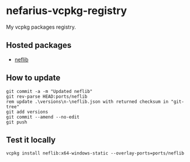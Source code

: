 # nefarius-vcpkg-registry

My vcpkg packages registry.

## Hosted packages

- [neflib](https://github.com/nefarius/neflib)

## How to update

```batch
git commit -a -m "Updated neflib" 
git rev-parse HEAD:ports/neflib
rem update .\versions\n-\neflib.json with returned checksum in "git-tree"
git add versions
git commit --amend --no-edit
git push
```

## Test it locally

```batch
vcpkg install neflib:x64-windows-static --overlay-ports=ports/neflib
```
